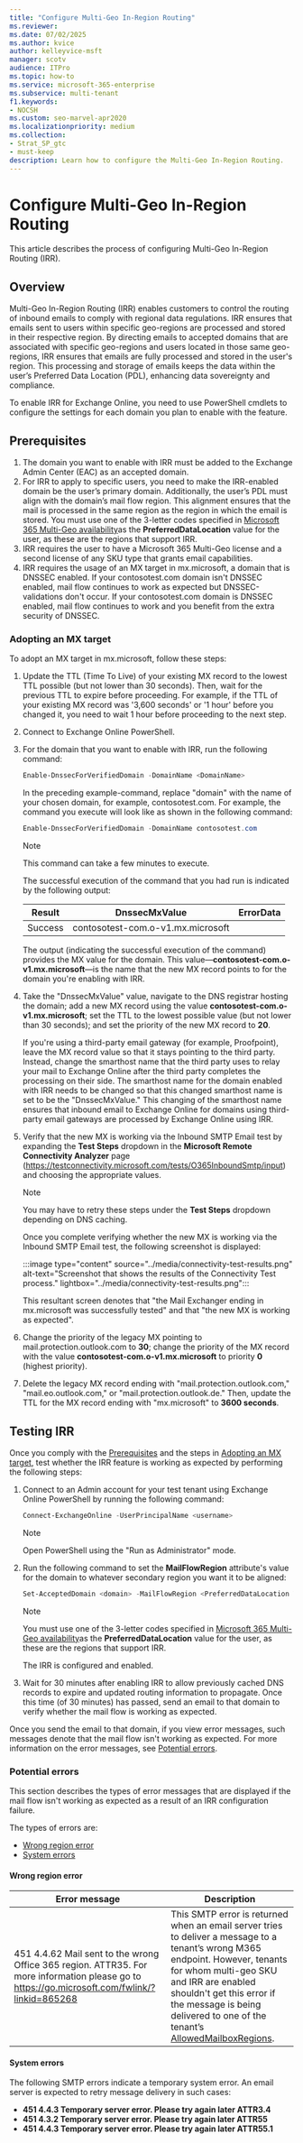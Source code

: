 ```yaml
---
title: "Configure Multi-Geo In-Region Routing"
ms.reviewer:
ms.date: 07/02/2025
ms.author: kvice
author: kelleyvice-msft
manager: scotv
audience: ITPro
ms.topic: how-to
ms.service: microsoft-365-enterprise
ms.subservice: multi-tenant
f1.keywords:
- NOCSH
ms.custom: seo-marvel-apr2020
ms.localizationpriority: medium
ms.collection: 
- Strat_SP_gtc
- must-keep
description: Learn how to configure the Multi-Geo In-Region Routing.
---
```


# Configure Multi-Geo In-Region Routing

This article describes the process of configuring Multi-Geo In-Region Routing (IRR).

## Overview

Multi-Geo In-Region Routing (IRR) enables customers to control the routing of inbound emails to comply with regional data regulations. IRR ensures that emails sent to users within specific geo-regions are processed and stored in their respective region. By directing emails to accepted domains that are associated with specific geo-regions and users located in those same geo-regions, IRR ensures that emails are fully processed and stored in the user's region. This processing and storage of emails keeps the data within the user’s Preferred Data Location (PDL), enhancing data sovereignty and compliance.

To enable IRR for Exchange Online, you need to use PowerShell cmdlets to configure the settings for each domain you plan to enable with the feature.

## Prerequisites

1. The domain you want to enable with IRR must be added to the Exchange Admin Center (EAC) as an accepted domain.
1. For IRR to apply to specific users, you need to make the IRR-enabled domain be the user’s primary domain. Additionally, the user’s PDL must align with the domain’s mail flow region. This alignment ensures that the mail is processed in the same region as the region in which the email is stored. You must use one of the 3-letter codes specified in [Microsoft 365 Multi-Geo availability](microsoft-365-multi-geo.md#microsoft-365-multi-geo-availability)as the **PreferredDataLocation** value for the user, as these are the regions that support IRR.
1. IRR requires the user to have a Microsoft 365 Multi-Geo license and a second license of any SKU type that grants email capabilities.
1. IRR requires the usage of an MX target in mx.microsoft, a domain that is DNSSEC enabled. If your contosotest.com domain isn't DNSSEC enabled, mail flow continues to work as expected but DNSSEC-validations don't occur. If your contosotest.com domain is DNSSEC enabled, mail flow continues to work and you benefit from the extra security of DNSSEC.

### Adopting an MX target

To adopt an MX target in mx.microsoft, follow these steps:

1. Update the TTL (Time To Live) of your existing MX record to the lowest TTL possible (but not lower than 30 seconds). Then, wait for the previous TTL to expire before proceeding. For example, if the TTL of your existing MX record was '3,600 seconds' or '1 hour' before you changed it, you need to wait 1 hour before proceeding to the next step.
1. Connect to Exchange Online PowerShell.
1. For the domain that you want to enable with IRR, run the following command:

   ```PowerShell
   Enable-DnssecForVerifiedDomain -DomainName <DomainName>
   ```

   In the preceding example-command, replace "domain" with the name of your chosen domain, for example, contosotest.com. For example, the command you execute will look like as shown in the following command:

   ```PowerShell
   Enable-DnssecForVerifiedDomain -DomainName contosotest.com
   ```

   > [!NOTE]
   > This command can take a few minutes to execute.

   The successful execution of the command that you had run is indicated by the following output:

   |Result  |DnssecMxValue  |ErrorData  |
   |---------|---------|---------|
   |Success     |contosotest-com.o-v1.mx.microsoft         |         |

   The output (indicating the successful execution of the command) provides the MX value for the domain. This value—**contosotest-com.o-v1.mx.microsoft**—is the name that the new MX record points to for the domain you're enabling with IRR.

1. Take the "DnssecMxValue" value, navigate to the DNS registrar hosting the domain; add a new MX record using the value **contosotest-com.o-v1.mx.microsoft**; set the TTL to the lowest possible value (but not lower than 30 seconds); and set the priority of the new MX record to **20**.

   If you're using a third-party email gateway (for example, Proofpoint), leave the MX record value so that it stays pointing to the third party. Instead, change the smarthost name that the third party uses to relay your mail to Exchange Online after the third party completes the processing on their side. The smarthost name for the domain enabled with IRR needs to be changed so that this changed smarthost name is set to be the "DnssecMxValue." This changing of the smarthost name ensures that inbound email to Exchange Online for domains using third-party email gateways are processed by Exchange Online using IRR.

1. Verify that the new MX is working via the Inbound SMTP Email test by expanding the **Test Steps** dropdown in the **Microsoft Remote Connectivity Analyzer** page (https://testconnectivity.microsoft.com/tests/O365InboundSmtp/input) and choosing the appropriate values.

   > [!NOTE]
   > You may have to retry these steps under the **Test Steps** dropdown depending on DNS caching.

    Once you complete verifying whether the new MX is working via the Inbound SMTP Email test, the following screenshot is displayed:

    :::image type="content" source="../media/connectivity-test-results.png" alt-text="Screenshot that shows the results of the Connectivity Test process." lightbox="../media/connectivity-test-results.png":::

    This resultant screen denotes that "the Mail Exchanger ending in mx.microsoft was successfully tested" and that "the new MX is working as expected".

1. Change the priority of the legacy MX pointing to mail.protection.outlook.com to **30**; change the priority of the MX record with the value **contosotest-com.o-v1.mx.microsoft** to priority **0** (highest priority).
1. Delete the legacy MX record ending with "mail.protection.outlook.com," "mail.eo.outlook.com," or "mail.protection.outlook.de." Then, update the TTL for the MX record ending with "mx.microsoft" to **3600 seconds**.

## Testing IRR

Once you comply with the [Prerequisites](#prerequisites) and the steps in [Adopting an MX target](#adopting-an-mx-target), test whether the IRR feature is working as expected by performing the following steps:

1. Connect to an Admin account for your test tenant using Exchange Online PowerShell by running the following command:
  
   ```PowerShell
   Connect-ExchangeOnline -UserPrincipalName <username>
   ```

   > [!NOTE]
   > Open PowerShell using the "Run as Administrator" mode.

2. Run the following command  to set the **MailFlowRegion** attribute's value for the domain to whatever secondary region you want it to be aligned:

   ```PowerShell
   Set-AcceptedDomain <domain> -MailFlowRegion <PreferredDataLocation Value>
   ```

   > [!NOTE]
   > You must use one of the 3-letter codes specified in [Microsoft 365 Multi-Geo availability](microsoft-365-multi-geo.md#microsoft-365-multi-geo-availability)as the **PreferredDataLocation** value for the user, as these are the regions that support IRR.

   The IRR is configured and enabled.

3. Wait for 30 minutes after enabling IRR to allow previously cached DNS records to expire and updated routing information to propagate. Once this time (of 30 minutes) has passed, send an email to that domain to verify whether the mail flow is working as expected.

Once you send the email to that domain, if you view error messages, such messages denote that the mail flow isn't working as expected. For more information on the error messages, see [Potential errors](#potential-errors).

### Potential errors

This section describes the types of error messages that are displayed if the mail flow isn't working as expected as a result of an IRR configuration failure.

The types of errors are:

- [Wrong region error](#wrong-region-error)
- [System errors](#system-errors) 

#### Wrong region error

|Error message |Description  |
|---------|---------|
|451 4.4.62 Mail sent to the wrong Office 365 region. ATTR35. For more information please go to https://go.microsoft.com/fwlink/?linkid=865268     |This SMTP error is returned when an email server tries to deliver a message to a tenant’s wrong M365 endpoint. However, tenants for whom multi-geo SKU and IRR are enabled shouldn't get this error if the message is being delivered to one of the tenant’s [AllowedMailboxRegions](administering-exchange-online-multi-geo.md).         |

#### System errors

The following SMTP errors indicate a temporary system error. An email server is expected to retry message delivery in such cases:

- **451 4.4.3 Temporary server error. Please try again later ATTR3.4**
- **451 4.3.2 Temporary server error. Please try again later ATTR55**
- **451 4.4.3 Temporary server error. Please try again later ATTR55.1**
